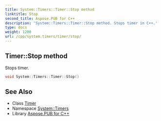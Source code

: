 ```yaml
---
title: System::Timers::Timer::Stop method
linktitle: Stop
second_title: Aspose.PUB for C++
description: 'System::Timers::Timer::Stop method. Stops timer in C++.'
type: docs
weight: 1200
url: /cpp/system.timers/timer/stop/
---
```

## Timer::Stop method


Stops timer.

```cpp
void System::Timers::Timer::Stop()
```

## See Also

* Class [Timer](../)
* Namespace [System::Timers](../../)
* Library [Aspose.PUB for C++](../../../)
